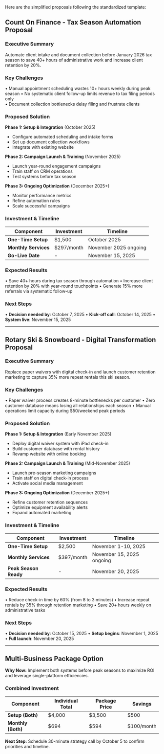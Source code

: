 Here are the simplified proposals following the standardized template:

## **Count On Finance - Tax Season Automation Proposal**

### Executive Summary
Automate client intake and document collection before January 2026 tax season to save 40+ hours of administrative work and increase client retention by 20%.

### Key Challenges
• Manual appointment scheduling wastes 10+ hours weekly during peak season
• No systematic client follow-up limits revenue to tax filing periods only  
• Document collection bottlenecks delay filing and frustrate clients

### Proposed Solution

**Phase 1: Setup & Integration** (October 2025)
- Configure automated scheduling and intake forms
- Set up document collection workflows
- Integrate with existing website

**Phase 2: Campaign Launch & Training** (November 2025)
- Launch year-round engagement campaigns
- Train staff on CRM operations
- Test systems before tax season

**Phase 3: Ongoing Optimization** (December 2025+)
- Monitor performance metrics
- Refine automation rules
- Scale successful campaigns

### Investment & Timeline

| Component | Investment | Timeline |
|-----------|-----------|----------|
| **One-Time Setup** | $1,500 | October 2025 |
| **Monthly Services** | $297/month | November 2025 ongoing |
| **Go-Live Date** | - | November 15, 2025 |

### Expected Results
• Save 40+ hours during tax season through automation
• Increase client retention by 20% with year-round touchpoints
• Generate 15% more referrals via systematic follow-up

### Next Steps
• **Decision needed by**: October 7, 2025
• **Kick-off call**: October 14, 2025
• **System live**: November 15, 2025

---

## **Rotary Ski & Snowboard - Digital Transformation Proposal**

### Executive Summary
Replace paper waivers with digital check-in and launch customer retention marketing to capture 35% more repeat rentals this ski season.

### Key Challenges
• Paper waiver process creates 8-minute bottlenecks per customer
• Zero customer database means losing all relationships each season
• Manual operations limit capacity during $50/weekend peak periods

### Proposed Solution

**Phase 1: Setup & Integration** (Early November 2025)
- Deploy digital waiver system with iPad check-in
- Build customer database with rental history
- Revamp website with online booking

**Phase 2: Campaign Launch & Training** (Mid-November 2025)  
- Launch pre-season marketing campaigns
- Train staff on digital check-in process
- Activate social media management

**Phase 3: Ongoing Optimization** (December 2025+)
- Refine customer retention sequences
- Optimize equipment availability alerts
- Expand automated marketing

### Investment & Timeline

| Component | Investment | Timeline |
|-----------|-----------|----------|
| **One-Time Setup** | $2,500 | November 1-10, 2025 |
| **Monthly Services** | $397/month | November 15, 2025 ongoing |
| **Peak Season Ready** | - | November 20, 2025 |

### Expected Results
• Reduce check-in time by 60% (from 8 to 3 minutes)
• Increase repeat rentals by 35% through retention marketing
• Save 20+ hours weekly on administrative tasks

### Next Steps
• **Decision needed by**: October 15, 2025
• **Setup begins**: November 1, 2025
• **Full launch**: November 20, 2025

---

## **Multi-Business Package Option**

**Why Now:** Implement both systems before peak seasons to maximize ROI and leverage single-platform efficiencies.

### Combined Investment

| Component | Individual Total | Package Price | Savings |
|-----------|-----------------|---------------|---------|
| **Setup (Both)** | $4,000 | $3,500 | $500 |
| **Monthly (Both)** | $694 | $594 | $100/month |

**Next Step:** Schedule 30-minute strategy call by October 5 to confirm priorities and timeline.